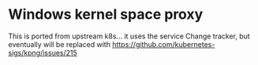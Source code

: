 # Windows kernel space proxy

This is ported from upstream k8s... it uses the service Change tracker, but
eventually will be replaced with https://github.com/kubernetes-sigs/kpng/issues/215



